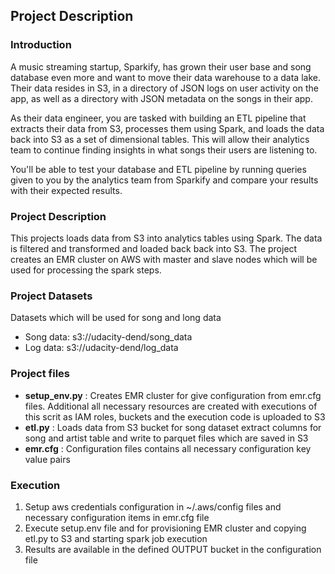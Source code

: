 ## Project Description

### Introduction

A music streaming startup, Sparkify, has grown their user base and song database even more and want to move their data
warehouse to a data lake. Their data resides in S3, in a directory of JSON logs on user activity on the app, as well as
a directory with JSON metadata on the songs in their app.

As their data engineer, you are tasked with building an ETL pipeline that extracts their data from S3, processes them
using Spark, and loads the data back into S3 as a set of dimensional tables. This will allow their analytics team to
continue finding insights in what songs their users are listening to.

You'll be able to test your database and ETL pipeline by running queries given to you by the analytics team from
Sparkify and compare your results with their expected results.

### Project Description

This projects loads data from S3 into analytics tables using Spark. The data is filtered and transformed and loaded back
back into S3. The project creates an EMR cluster on AWS with master and slave nodes which will be used for processing
the spark steps.

### Project Datasets

Datasets which will be used for song and long data

- Song data: s3://udacity-dend/song_data
- Log data: s3://udacity-dend/log_data

### Project files

- **setup_env.py** : Creates EMR cluster for give configuration from emr.cfg files. Additional all necessary resources
  are created with executions of this scrit as IAM roles, buckets and the execution code is uploaded to S3
- **etl.py** : Loads data from S3 bucket for song dataset extract columns for song and artist table and write to parquet
  files which are saved in S3
- **emr.cfg** : Configuration files contains all necessary configuration key value pairs

### Execution

1. Setup aws credentials configuration in ~/.aws/config files and necessary configuration items in emr.cfg file
2. Execute setup.env file and for provisioning EMR cluster and copying etl.py to S3 and starting spark job execution
2. Results are available in the defined OUTPUT bucket in the configuration file
